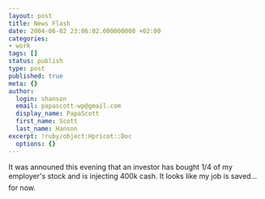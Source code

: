 ```yaml
---
layout: post
title: News Flash
date: 2004-06-02 23:06:02.000000000 +02:00
categories:
- work
tags: []
status: publish
type: post
published: true
meta: {}
author:
  login: shanson
  email: papascott-wp@gmail.com
  display_name: PapaScott
  first_name: Scott
  last_name: Hanson
excerpt: !ruby/object:Hpricot::Doc
  options: {}
---
```

<p>It was announed this evening that an investor has bought 1/4 of my employer's stock and is injecting 400k cash. It looks like my job is saved... for now.</p>
